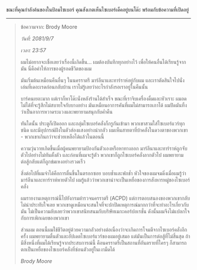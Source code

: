 ขณะที่คุณกำลังค้นของในป้อมไซเบอร์ คุณสังเกตเห็นไซเบอร์เด็คอยู่บนโต๊ะ พร้อมกับข้อความที่เปิดอยู่

---

> ข้อความจาก: Brody Moore
>
> _วันที่: 2081/9/7_
>
> _เวลา: 23:57_
>
> ผมไม่อยากจะเชื่อเลยว่าเรื่องนี้เกิดขึ้น... ผมต้องบันทึกทุกอย่างไว้ เพื่อให้คนอื่นได้เรียนรู้จากมัน นี่คือคำให้การของผู้รอดชีวิตของผม
>
> มันเริ่มต้นเหมือนคืนอื่นๆ ในนครราตรี มาร์ลีนาและทาร์ราห์อยู่กับผม และเราตัดสินใจไปนั่งเล่นที่เดอะเรดก่อนกลับบ้าน เราไม่รู้เลยว่าอะไรกำลังรอเราอยู่ในคืนนั้น
>
> บาร์คนเยอะมาก แต่เราก็หาโต๊ะนั่งหลังร้านได้สำเร็จ ขณะที่เราจิบเครื่องดื่มและหัวเราะ ผมอดไม่ได้ที่จะรู้สึกไม่สบายใจกับบางอย่าง มันเหมือนอาการคันที่ผมไม่สามารถเกาได้ ผมปัดมันทิ้งว่าเป็นอาการหวาดระแวงและพยายามสนุกกับค่ำคืน
>
> ทันใดนั้น ประตูก็เปิดออก และกลุ่มไซเบอร์คลั่งก็กรูกันเข้ามา พวกเขาสวมใส่ไซเบอร์แวร์ทุกชนิด และมีอุปกรณ์ฝังในตัวส่องแสงอย่างน่ากลัว ผมเห็นสายตาที่บ้าคลั่งในดวงตาของพวกเขา - พวกเขาเกินกว่าจะช่วยเหลือได้แล้วในตอนนี้
>
> ความวุ่นวายเกิดขึ้นเมื่อผู้คนพยายามป้องกันตัวเองหรือหาทางออก มาร์ลีนาและทาร์ราห์ถูกจับตัวไปอย่างไม่ทันตั้งตัว และก่อนที่ผมจะรู้ตัว พวกเขาก็ถูกไซเบอร์คลั่งลากตัวไป ผมพยายามต่อสู้กลับแต่ก็ถูกข่มเหงอย่างรวดเร็ว
>
> สิ่งต่อไปที่ผมจำได้คือการตื่นขึ้นในตรอกซอย บอบช้ำและฟกช้ำ หัวใจของผมจมดิ่งเมื่อผมรู้ว่ามาร์ลีนาและทาร์ราห์หายตัวไป ผมรู้แล้วว่าพวกเขาน่าจะเป็นเหยื่อของการสังหารหมู่ของไซเบอร์คลั่ง
>
> ผมรายงานเหตุการณ์นี้ไปยังกรมตำรวจนครราตรี (ACPD) แต่การตอบสนองของพวกเขากลับไม่น่าประทับใจเลย พวกเขาดูเหมือนจะสนใจที่จะปกปิดเหตุการณ์มากกว่าที่จะทำอะไรเกี่ยวกับมัน ไม่เป็นความลับเลยว่าพวกเขาสนิทสนมกับบริษัทเมกะคอร์ปอเรชั่น ดังนั้นผมจึงไม่แปลกใจกับการเพิกเฉยของพวกเขา
>
> ส่วนผม ตอนนี้ผมใช้ชีวิตอยู่ด้วยความกลัวอย่างต่อเนื่องว่าจะเกิดการโจมตีจากไซเบอร์คลั่งอีกครั้ง ผมพยายามตื่นตัวและอัปเดตไซเบอร์แวร์ของผมอยู่เสมอ แต่มันเป็นการต่อสู้ที่ไม่สิ้นสุด ถ้ามีสิ่งหนึ่งที่ผมได้เรียนรู้จากประสบการณ์นี้ คือนครราตรีเป็นสถานที่อันตรายที่ใครๆ ก็สามารถตกเป็นเหยื่อของไซเบอร์คลั่งที่ซ่อนตัวอยู่ในเงามืดได้
>
> _Brody Moore_
